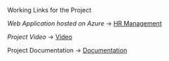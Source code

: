 Working Links for the Project

*Web Application hosted on Azure* -> <a href = "http://98.70.72.77/" rel ="nofollow"> HR Management</a>

*Project Video* ->  <a href = "" rel ="nofollow"> Video </a>

Project Documentation -> <a href = "" rel ="nofollow"> Documentation </a>
